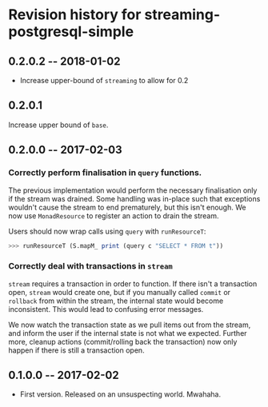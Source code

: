 # Revision history for streaming-postgresql-simple

## 0.2.0.2  -- 2018-01-02

* Increase upper-bound of `streaming` to allow for 0.2

## 0.2.0.1

Increase upper bound of `base`.

## 0.2.0.0  -- 2017-02-03

### Correctly perform finalisation in `query` functions.

The previous implementation would perform the necessary finalisation only if the
stream was drained. Some handling was in-place such that exceptions wouldn't
cause the stream to end prematurely, but this isn't enough. We now use 
`MonadResource` to register an action to drain the stream.

Users should now wrap calls using `query` with `runResourceT`:

```haskell
>>> runResourceT (S.mapM_ print (query c "SELECT * FROM t"))
```

### Correctly deal with transactions in `stream`

`stream` requires a transaction in order to function. If there isn't a 
transaction open, `stream` would create one, but if you manually called `commit`
or `rollback` from within the stream, the internal state would become 
inconsistent. This would lead to confusing error messages.

We now watch the transaction state as we pull items out from the stream, and
inform the user if the internal state is not what we expected. Further more,
cleanup actions (commit/rolling back the transaction) now only happen if there
is still a transaction open. 


## 0.1.0.0  -- 2017-02-02

* First version. Released on an unsuspecting world. Mwahaha.
